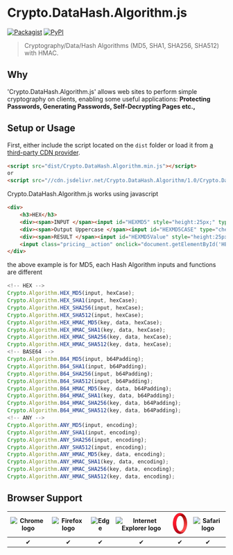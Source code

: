 # Crypto.DataHash.Algorithm.js

[![Packagist](https://img.shields.io/packagist/l/doctrine/orm.svg?maxAge=2592000)]()
[![PyPI](https://img.shields.io/pypi/status/Django.svg?maxAge=2592000)]()

> Cryptography/Data/Hash Algorithms (MD5, SHA1, SHA256, SHA512) with HMAC.

## Why

'Crypto.DataHash.Algorithm.js' allows web sites to perform simple cryptography on clients, enabling some useful applications:
**Protecting Passwords, Generating Passwords, Self-Decrypting Pages etc.,**

## Setup or Usage

First, either include the script located on the `dist` folder or load it from [a third-party CDN provider](//cdn.jsdelivr.net/Crypto.DataHash.Algorithm/1.0/Crypto.DataHash.Algorithm.min.js).

```html
<script src="dist/Crypto.DataHash.Algorithm.min.js"></script>
or
<script src="//cdn.jsdelivr.net/Crypto.DataHash.Algorithm/1.0/Crypto.DataHash.Algorithm.min.js"></script>
```

Crypto.DataHash.Algorithm.js works using javascript
```html
<div>
    <h3>HEX</h3>
    <div><span>INPUT </span><input id="HEXMD5" style="height:25px;" type="text" size="25"></div>
    <div><span>Output Uppercase </span><input id="HEXMD5CASE" type="checkbox"></div>
    <div><span>RESULT </span><input id="HEXMD5Value" style="height:25px;" type="text" size="25"></div>
    <input class="pricing__action" onclick="document.getElementById('HEXMD5Value').value = Crypto & Crypto.Algorithm & Crypto.Algorithm.HEX_MD5(document.getElementById('HEXMD5').value, document.getElementById('HEXMD5CASE').checked)" type="button" value="HEX MD5">
</div>
```

the above example is for MD5, each Hash Algorithm inputs and functions are different

```js
<!-- HEX -->
Crypto.Algorithm.HEX_MD5(input, hexCase);
Crypto.Algorithm.HEX_SHA1(input, hexCase);
Crypto.Algorithm.HEX_SHA256(input, hexCase);
Crypto.Algorithm.HEX_SHA512(input, hexCase);
Crypto.Algorithm.HEX_HMAC_MD5(key, data, hexCase);
Crypto.Algorithm.HEX_HMAC_SHA1(key, data, hexCase);
Crypto.Algorithm.HEX_HMAC_SHA256(key, data, hexCase);
Crypto.Algorithm.HEX_HMAC_SHA512(key, data, hexCase);
<!-- BASE64 -->
Crypto.Algorithm.B64_MD5(input, b64Padding);
Crypto.Algorithm.B64_SHA1(input, b64Padding);
Crypto.Algorithm.B64_SHA256(input, b64Padding);
Crypto.Algorithm.B64_SHA512(input, b64Padding);
Crypto.Algorithm.B64_HMAC_MD5(key, data, b64Padding);
Crypto.Algorithm.B64_HMAC_SHA1(key, data, b64Padding);
Crypto.Algorithm.B64_HMAC_SHA256(key, data, b64Padding);
Crypto.Algorithm.B64_HMAC_SHA512(key, data, b64Padding);
<!-- ANY -->
Crypto.Algorithm.ANY_MD5(input, encoding);
Crypto.Algorithm.ANY_SHA1(input, encoding);
Crypto.Algorithm.ANY_SHA256(input, encoding);
Crypto.Algorithm.ANY_SHA512(input, encoding);
Crypto.Algorithm.ANY_HMAC_MD5(key, data, encoding);
Crypto.Algorithm.ANY_HMAC_SHA1(key, data, encoding);
Crypto.Algorithm.ANY_HMAC_SHA256(key, data, encoding);
Crypto.Algorithm.ANY_HMAC_SHA512(key, data, encoding);
```

## Browser Support

<img src="https://raw.githubusercontent.com/alrra/browser-logos/master/chrome/chrome_48x48.png" width="48px" height="48px" alt="Chrome logo"> | <img src="https://raw.githubusercontent.com/alrra/browser-logos/master/firefox/firefox_48x48.png" width="48px" height="48px" alt="Firefox logo"> | <img src="https://raw.githubusercontent.com/alrra/browser-logos/master/edge/edge_48x48.png" width="48px" height="48px" alt="Edge"> | <img src="https://raw.githubusercontent.com/alrra/browser-logos/master/internet-explorer/internet-explorer_48x48.png" width="48px" height="48px" alt="Internet Explorer logo"> | <img src="https://raw.githubusercontent.com/alrra/browser-logos/master/opera/opera_48x48.png" width="48px" height="48px" alt="Opera logo"> | <img src="http://clipboardjs.com/assets/images/safari.png" width="48px" height="48px" alt="Safari logo"> |
|:---:|:---:|:---:|:---:|:---:|:---:|
| ✔ | ✔ | ✔ | ✔ | ✔ | ✔ |